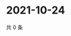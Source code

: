# 2021-10-24

共 0 条

<!-- BEGIN WEIBO -->
<!-- 最后更新时间 Sun Oct 24 2021 19:06:56 GMT+0800 (China Standard Time) -->

<!-- END WEIBO -->

